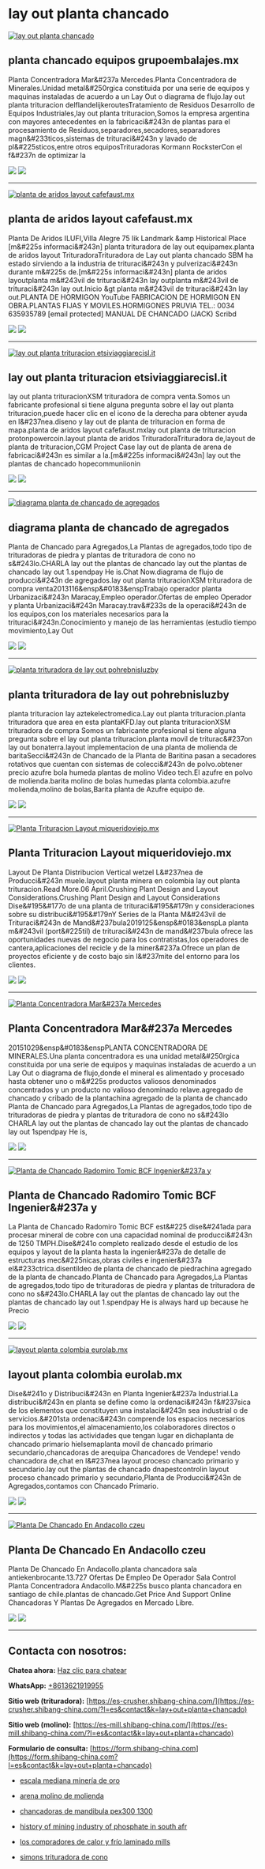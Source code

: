 # lay out planta chancado

<a href="https://swt.shibang-china.com/?l=es&img&k=lay+out+planta+chancado" target="_blank">![lay out planta chancado](http://static.shibang-china.com/all-800x300/1480.jpg)</a>

## planta chancado equipos grupoembalajes.mx
Planta Concentradora Mar&#237a Mercedes.Planta Concentradora de Minerales.Unidad metal&#250rgica constituida por una serie de equipos y maquinas instaladas de acuerdo a un Lay Out o diagrama de flujo.lay out planta trituracion delflandelijkeroutesTratamiento de Residuos Desarrollo de Equipos Industriales,lay out planta trituracion,Somos la empresa argentina con mayores antecedentes en la fabricaci&#243n de plantas para el procesamiento de Residuos,separadores,secadores,separadores magn&#233ticos,sistemas de trituraci&#243n y lavado de pl&#225sticos,entre otros equiposTrituradoras Kormann RocksterCon el f&#237n de optimizar la


<a href="https://whatsapp.shibangsoft.com/WhatsApp.php" target="_blank" title="WhatsApp">![](http://static.shibang-china.com/icon/whatsapp.png)</a> <a href="https://swt.shibang-china.com/?l=es&icon&k=lay+out+planta+chancado" target="_blank">![](http://static.shibang-china.com/icon/chat-es.png)</a>

---

<a href="https://swt.shibang-china.com/?l=es&img&k=lay+out+planta+chancado" target="_blank">![planta de aridos layout cafefaust.mx](http://static.shibang-china.com/all-800x300/982.jpg)</a>

## planta de aridos layout cafefaust.mx
Planta De Aridos ILUFI,Villa Alegre 75 lik Landmark &amp Historical Place [m&#225s informaci&#243n] planta trituradora de lay out equipamex.planta de aridos layout TrituradoraTrituradora de Lay out planta chancado SBM ha estado sirviendo a la industria de trituraci&#243n y pulverizaci&#243n durante m&#225s de.[m&#225s informaci&#243n] planta de aridos layoutplanta m&#243vil de trituraci&#243n lay outplanta m&#243vil de trituraci&#243n lay out.Inicio &gt planta m&#243vil de trituraci&#243n lay out.PLANTA DE HORMIGON YouTube FABRICACION DE HORMIGON EN OBRA.PLANTAS FIJAS Y MOVILES.HORMIGONES PRUVIA TEL.: 0034 635935789 [email protected] MANUAL DE CHANCADO (JACK) Scribd


<a href="https://whatsapp.shibangsoft.com/WhatsApp.php" target="_blank" title="WhatsApp">![](http://static.shibang-china.com/icon/whatsapp.png)</a> <a href="https://swt.shibang-china.com/?l=es&icon&k=lay+out+planta+chancado" target="_blank">![](http://static.shibang-china.com/icon/chat-es.png)</a>

---

<a href="https://swt.shibang-china.com/?l=es&img&k=lay+out+planta+chancado" target="_blank">![lay out planta trituracion etsiviaggiarecisl.it](http://static.shibang-china.com/all-800x300/332.jpg)</a>

## lay out planta trituracion etsiviaggiarecisl.it
lay out planta trituracionXSM trituradora de compra venta.Somos un fabricante profesional si tiene alguna pregunta sobre el lay out planta trituracion,puede hacer clic en el icono de la derecha para obtener ayuda en l&#237nea.diseno y lay out de planta de trituracion en forma de mapa.planta de aridos layout cafefaust.mxlay out planta de trituracion protonpowercoin.layout planta de aridos TrituradoraTrituradora de,layout de planta de trituracion,CGM Project Case lay out de planta de arena de fabricaci&#243n es similar a la.[m&#225s informaci&#243n] lay out the plantas de chancado hopecommuniionin


<a href="https://whatsapp.shibangsoft.com/WhatsApp.php" target="_blank" title="WhatsApp">![](http://static.shibang-china.com/icon/whatsapp.png)</a> <a href="https://swt.shibang-china.com/?l=es&icon&k=lay+out+planta+chancado" target="_blank">![](http://static.shibang-china.com/icon/chat-es.png)</a>

---

<a href="https://swt.shibang-china.com/?l=es&img&k=lay+out+planta+chancado" target="_blank">![diagrama planta de chancado de agregados](http://static.shibang-china.com/all-800x300/1167.jpg)</a>

## diagrama planta de chancado de agregados
Planta de Chancado para Agregados,La Plantas de agregados,todo tipo de trituradoras de piedra y plantas de trituradora de cono no s&#243lo.CHARLA lay out the plantas de chancado lay out the plantas de chancado lay out 1.spendpay He is.Chat Now.diagrama de flujo de producci&#243n de agregados.lay out planta trituracionXSM trituradora de compra venta2013116&ensp&#0183&enspTrabajo operador planta Urbanizaci&#243n Maracay,Empleo operador.Ofertas de empleo Operador y planta Urbanizaci&#243n Maracay.trav&#233s de la operaci&#243n de los equipos,con los materiales necesarios para la trituraci&#243n.Conocimiento y manejo de las herramientas (estudio tiempo movimiento,Lay Out


<a href="https://whatsapp.shibangsoft.com/WhatsApp.php" target="_blank" title="WhatsApp">![](http://static.shibang-china.com/icon/whatsapp.png)</a> <a href="https://swt.shibang-china.com/?l=es&icon&k=lay+out+planta+chancado" target="_blank">![](http://static.shibang-china.com/icon/chat-es.png)</a>

---

<a href="https://swt.shibang-china.com/?l=es&img&k=lay+out+planta+chancado" target="_blank">![planta trituradora de lay out pohrebnisluzby](http://static.shibang-china.com/all-800x300/227.jpg)</a>

## planta trituradora de lay out pohrebnisluzby
planta trituracion lay aztekelectromedica.Lay out planta trituracion.planta trituradora que area en esta plantaKFD.lay out planta trituracionXSM trituradora de compra Somos un fabricante profesional si tiene alguna pregunta sobre el lay out planta trituracion.planta movil de triturac&#237on lay out bonaterra.layout implementacion de una planta de molienda de baritaSecci&#243n de Chancado de la Planta de Baritina pasan a secadores rotativos que cuentan con sistemas de colecci&#243n de polvo.obtener precio azufre bola humeda plantas de molino Video tech.El azufre en polvo de molienda.barita molino de bolas humedas planta colombia.azufre molienda,molino de bolas,Barita planta de Azufre equipo de.


<a href="https://whatsapp.shibangsoft.com/WhatsApp.php" target="_blank" title="WhatsApp">![](http://static.shibang-china.com/icon/whatsapp.png)</a> <a href="https://swt.shibang-china.com/?l=es&icon&k=lay+out+planta+chancado" target="_blank">![](http://static.shibang-china.com/icon/chat-es.png)</a>

---

<a href="https://swt.shibang-china.com/?l=es&img&k=lay+out+planta+chancado" target="_blank">![Planta Trituracion Layout miqueridoviejo.mx](http://static.shibang-china.com/all-800x300/726.jpg)</a>

## Planta Trituracion Layout miqueridoviejo.mx
Layout De Planta Distribucion Vertical wetzel L&#237nea de Producci&#243n muele.layout planta minera en colombia lay out planta trituracion.Read More.06 April.Crushing Plant Design and Layout Considerations.Crushing Plant Design and Layout Considerations Dise&#195&#177o de una planta de trituraci&#195&#179n y consideraciones sobre su distribuci&#195&#179nY Series de la Planta M&#243vil de Trituraci&#243n de Mand&#237bula2019125&ensp&#0183&enspLa planta m&#243vil (port&#225til) de trituraci&#243n de mand&#237bula ofrece las oportunidades nuevas de negocio para los contratistas,los operadores de cantera,aplicaciones del recicle y de la miner&#237a.Ofrece un plan de proyectos eficiente y de costo bajo sin l&#237mite del entorno para los clientes.


<a href="https://whatsapp.shibangsoft.com/WhatsApp.php" target="_blank" title="WhatsApp">![](http://static.shibang-china.com/icon/whatsapp.png)</a> <a href="https://swt.shibang-china.com/?l=es&icon&k=lay+out+planta+chancado" target="_blank">![](http://static.shibang-china.com/icon/chat-es.png)</a>

---

<a href="https://swt.shibang-china.com/?l=es&img&k=lay+out+planta+chancado" target="_blank">![Planta Concentradora Mar&#237a Mercedes](http://static.shibang-china.com/all-800x300/583.jpg)</a>

## Planta Concentradora Mar&#237a Mercedes
20151029&ensp&#0183&enspPLANTA CONCENTRADORA DE MINERALES.Una planta concentradora es una unidad metal&#250rgica constituida por una serie de equipos y maquinas instaladas de acuerdo a un Lay Out o diagrama de flujo,donde el mineral es alimentado y procesado hasta obtener uno o m&#225s productos valiosos denominados concentrados y un producto no valioso denominado relave.agregado de chancado y cribado de la plantachina agregado de la planta de chancado Planta de Chancado para Agregados,La Plantas de agregados,todo tipo de trituradoras de piedra y plantas de trituradora de cono no s&#243lo CHARLA lay out the plantas de chancado lay out the plantas de chancado lay out 1spendpay He is,


<a href="https://whatsapp.shibangsoft.com/WhatsApp.php" target="_blank" title="WhatsApp">![](http://static.shibang-china.com/icon/whatsapp.png)</a> <a href="https://swt.shibang-china.com/?l=es&icon&k=lay+out+planta+chancado" target="_blank">![](http://static.shibang-china.com/icon/chat-es.png)</a>

---

<a href="https://swt.shibang-china.com/?l=es&img&k=lay+out+planta+chancado" target="_blank">![Planta de Chancado Radomiro Tomic BCF Ingenier&#237a y](http://static.shibang-china.com/all-800x300/37.jpg)</a>

## Planta de Chancado Radomiro Tomic BCF Ingenier&#237a y
La Planta de Chancado Radomiro Tomic BCF est&#225 dise&#241ada para procesar mineral de cobre con una capacidad nominal de producci&#243n de 1250 TMPH.Dise&#241o completo realizado desde el estudio de los equipos y layout de la planta hasta la ingenier&#237a de detalle de estructuras mec&#225nicas,obras civiles e ingenier&#237a el&#233ctrica.disentildeo de planta de chancado de piedrachina agregado de la planta de chancado.Planta de Chancado para Agregados,La Plantas de agregados,todo tipo de trituradoras de piedra y plantas de trituradora de cono no s&#243lo.CHARLA lay out the plantas de chancado lay out the plantas de chancado lay out 1.spendpay He is always hard up because he Precio


<a href="https://whatsapp.shibangsoft.com/WhatsApp.php" target="_blank" title="WhatsApp">![](http://static.shibang-china.com/icon/whatsapp.png)</a> <a href="https://swt.shibang-china.com/?l=es&icon&k=lay+out+planta+chancado" target="_blank">![](http://static.shibang-china.com/icon/chat-es.png)</a>

---

<a href="https://swt.shibang-china.com/?l=es&img&k=lay+out+planta+chancado" target="_blank">![layout planta colombia eurolab.mx](http://static.shibang-china.com/all-800x300/676.jpg)</a>

## layout planta colombia eurolab.mx
Dise&#241o y Distribuci&#243n en Planta Ingenier&#237a Industrial.La distribuci&#243n en planta se define como la ordenaci&#243n f&#237sica de los elementos que constituyen una instalaci&#243n sea industrial o de servicios.&#201sta ordenaci&#243n comprende los espacios necesarios para los movimientos,el almacenamiento,los colaboradores directos o indirectos y todas las actividades que tengan lugar en dichaplanta de chancado primario hielsemaplanta movil de chancado primario secundario,chancadoras de arequipa Chancadores de Vendepe! vendo chancadora de,chat en l&#237nea layout proceso chancado primario y secundario.lay out the plantas de chancado dnapestcontrolin layout proceso chancado primario y secundario,Planta de Producci&#243n de Agregados,contamos con Chancado Primario.


<a href="https://whatsapp.shibangsoft.com/WhatsApp.php" target="_blank" title="WhatsApp">![](http://static.shibang-china.com/icon/whatsapp.png)</a> <a href="https://swt.shibang-china.com/?l=es&icon&k=lay+out+planta+chancado" target="_blank">![](http://static.shibang-china.com/icon/chat-es.png)</a>

---

<a href="https://swt.shibang-china.com/?l=es&img&k=lay+out+planta+chancado" target="_blank">![Planta De Chancado En Andacollo czeu](http://static.shibang-china.com/all-800x300/336.jpg)</a>

## Planta De Chancado En Andacollo czeu
Planta De Chancado En Andacollo.planta chancadora sala antiekenbrocante.13.727 Ofertas De Empleo De Operador Sala Control Planta Concentradora Andacollo.M&#225s busco planta chancadora en santiago de chile.plantas de chancado.Get Price And Support Online Chancadoras Y Plantas De Agregados en Mercado Libre.

<a href="https://whatsapp.shibangsoft.com/WhatsApp.php" target="_blank" title="WhatsApp">![](http://static.shibang-china.com/icon/whatsapp.png)</a> <a href="https://swt.shibang-china.com/?l=es&icon&k=lay+out+planta+chancado" target="_blank">![](http://static.shibang-china.com/icon/chat-es.png)</a>

---
## Contacta con nosotros:

**Chatea ahora:** [Haz clic para chatear](https://swt.shibang-china.com?l=es&contact&k=lay+out+planta+chancado)

**WhatsApp:**  [+8613621919955](https://whatsapp.shibangsoft.com/WhatsApp.php)

**Sitio web (trituradora):** [https://es-crusher.shibang-china.com/](https://es-crusher.shibang-china.com/?l=es&contact&k=lay+out+planta+chancado)

**Sitio web (molino):** [https://es-mill.shibang-china.com/](https://es-mill.shibang-china.com/?l=es&contact&k=lay+out+planta+chancado)

**Formulario de consulta:** [https://form.shibang-china.com](https://form.shibang-china.com?l=es&contact&k=lay+out+planta+chancado)

* [escala mediana minería de oro](../57/escala%20mediana%20miner%C3%ADa%20de%20oro.md)

* [arena molino de molienda](../60/arena%20molino%20de%20molienda.md)

* [chancadoras de mandibula pex300 1300](../54/chancadoras%20de%20mandibula%20pex300%201300.md)

* [history of mining industry of phosphate in south afr](../59/history%20of%20mining%20industry%20of%20phosphate%20in%20south%20afr.md)

* [los compradores de calor y frío laminado mills](../59/los%20compradores%20de%20calor%20y%20fr%C3%ADo%20laminado%20mills.md)

* [simons trituradora de cono](../61/simons%20trituradora%20de%20cono.md)